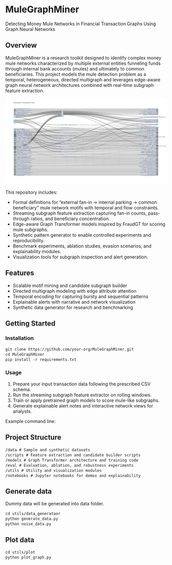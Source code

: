 # MuleGraphMiner

Detecting Money Mule Networks in Financial Transaction Graphs Using Graph Neural Networks

## Overview

MuleGraphMiner is a research toolkit designed to identify complex money mule networks characterized by multiple external entities funneling funds through internal bank accounts (mules) and ultimately to common beneficiaries. This project models the mule detection problem as a temporal, heterogeneous, directed multigraph and leverages edge-aware graph neural network architectures combined with real-time subgraph feature extraction.


![Flow Graph](images/transactions.png)

This repository includes:

- Formal definitions for “external fan-in → internal parking → common beneficiary” mule network motifs with temporal and flow constraints.
- Streaming subgraph feature extraction capturing fan-in counts, pass-through ratios, and beneficiary concentration.
- Edge-aware Graph Transformer models inspired by FraudGT for scoring mule subgraphs.
- Synthetic pattern generator to enable controlled experiments and reproducibility.
- Benchmark experiments, ablation studies, evasion scenarios, and explainability modules.
- Visualization tools for subgraph inspection and alert generation.

## Features

- Scalable motif mining and candidate subgraph builder
- Directed multigraph modeling with edge attribute attention
- Temporal encoding for capturing bursty and sequential patterns
- Explainable alerts with narrative and network visualization
- Synthetic data generator for research and benchmarking

## Getting Started

### Installation

```shell
git clone https://github.com/your-org/MuleGraphMiner.git
cd MuleGraphMiner
pip install -r requirements.txt

```


### Usage

1. Prepare your input transaction data following the prescribed CSV schema.
2. Run the streaming subgraph feature extractor on rolling windows.
3. Train or apply pretrained graph models to score mule-like subgraphs.
4. Generate explainable alert notes and interactive network views for analysts.

Example command line:


## Project Structure



```shell
/data # Sample and synthetic datasets
/scripts # Feature extraction and candidate builder scripts
/models # Graph Transformer architecture and training code
/eval # Evaluation, ablation, and robustness experiments
/utils # Utility and visualization modules
/notebooks # Jupyter notebooks for demos and explainability
```


## Generate data 

Dummy data will be generated into data folder.
```shell
cd utils/data_generataor 
python generate_data.py 
python noise_data.py 

```

## Plot data 

```shell
cd utils/plot 
python plot_graph.py 
```
